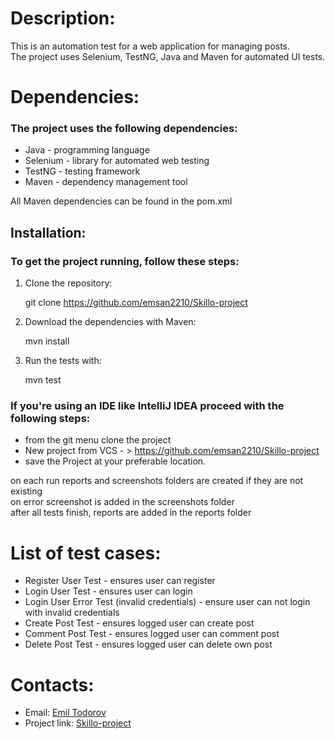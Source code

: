 # Description:

This is an automation test for a web application for managing posts.\
The project uses Selenium, TestNG, Java and Maven for automated UI tests.

# Dependencies:

### The project uses the following dependencies:

- Java - programming language
- Selenium - library for automated web testing
- TestNG - testing framework
- Maven - dependency management tool

All Maven dependencies can be found in the pom.xml

## Installation:

### To get the project running, follow these steps:

1. Clone the repository:

   git clone https://github.com/emsan2210/Skillo-project


2. Download the dependencies with Maven:

   mvn install


3. Run the tests with:

   mvn test

### If you're using an IDE like IntelliJ IDEA proceed with the following steps:

- from the git menu clone the project
- New project from VCS - > https://github.com/emsan2210/Skillo-project
- save the Project at your preferable location.

on each run reports and screenshots folders are created if they are not existing\
on error screenshot is added in the screenshots folder\
after all tests finish, reports are added in the reports folder

# List of test cases:

- Register User Test - ensures user can register
- Login User Test - ensures user can login
- Login User Error Test (invalid credentials) - ensure user can not login with invalid credentials
- Create Post Test - ensures logged user can create post
- Comment Post Test - ensures logged user can comment post
- Delete Post Test - ensures logged user can delete own post

# Contacts:

- Email: [Emil Todorov](mailto:emo2210@abv.bg)
- Project link: [Skillo-project](https://github.com/emsan2210/Skillo-project)

